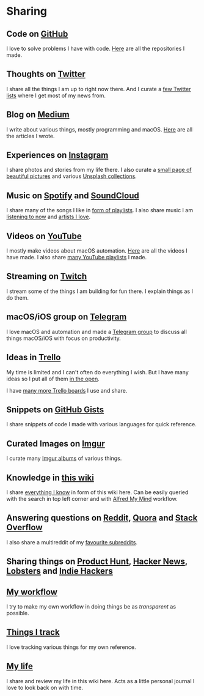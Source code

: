# Sharing
## Code on [GitHub](https://github.com/nikitavoloboev)
I love to solve problems I have with code. [Here](my-github.md) are all the repositories I made.

## Thoughts on [Twitter](https://twitter.com/nikitavoloboev)
I share all the things I am up to right now there. And I curate a [few Twitter lists](https://twitter.com/nikitavoloboev/lists) where I get most of my news from.

## Blog on [Medium](https://medium.com/@NikitaVoloboev)
I write about various things, mostly programming and macOS. [Here](my-articles.md) are all the articles I wrote.

## Experiences on [Instagram](https://www.instagram.com/nikitavoloboev/)
I share photos and stories from my life there. I also curate a [small page of beautiful pictures](https://instagram.com/prettiways) and various [Unsplash collections](https://unsplash.com/@nikitavoloboev/collections).

## Music on [Spotify](https://open.spotify.com/user/nikitavoloboev) and [SoundCloud](https://soundcloud.com/nikitavoloboev)
I share many of the songs I like in [form of playlists](../music/music-playlists.md). I also share music I am [listening to now](https://www.last.fm/user/playfullyExist) and [artists I love](../music/music-artists.md).

## Videos on [YouTube](https://www.youtube.com/channel/UCEKqrUfr_FMKIO9XSJS4vDw)
I mostly make videos about macOS automation. [Here](my-youtube.md) are all the videos I have made. I also share [many YouTube playlists](https://www.youtube.com/channel/UCEKqrUfr_FMKIO9XSJS4vDw/playlists?view_as=subscriber) I made.

## Streaming on [Twitch](https://www.twitch.tv/nikitavoloboev)
I stream some of the things I am building for fun there. I explain things as I do them.

## macOS/iOS group on [Telegram](https://t.me/macOSautomation)
I love macOS and automation and made a [Telegram group](https://t.me/macOSautomation) to discuss all things macOS/iOS with focus on productivity.

## Ideas in [Trello](https://trello.com/b/alB1ryRP)
My time is limited and I can't often do everything I wish. But I have many ideas so I put all of them [in the open](https://trello.com/b/alB1ryRP).

I have [many more Trello boards](my-trello.md) I use and share.

## Snippets on [GitHub Gists](my-gists.md)
I share snippets of code I made with various languages for quick reference.

## Curated Images on [Imgur](https://nikivi.imgur.com)
I curate many [Imgur albums](https://nikivi.imgur.com) of various things.

## Knowledge in [this wiki](../README.md)
I share [everything I know](everything-I-know.md) in form of this wiki here. Can be easily queried with the search in top left corner and with [Alfred My Mind](https://github.com/nikitavoloboev/alfred-my-mind) workflow.

## Answering questions on [Reddit](https://www.reddit.com/user/nikivi/), [Quora](https://www.quora.com/profile/Nikita-Voloboev) and [Stack Overflow](https://stackoverflow.com/users/3067664/nikita-voloboev?tab=profile)
I also share a multireddit of my [favourite subreddits](https://reddit.com/user/nikivi/m/top/).

## Sharing things on [Product Hunt](https://www.producthunt.com/@nikitavoloboev), [Hacker News](https://news.ycombinator.com/user?id=nikivi), [Lobsters](https://lobste.rs/u/nikivi) and [Indie Hackers](https://www.indiehackers.com/user/nikivi)

## [My workflow](my-workflow.md)
I try to make my own workflow in doing things be as _transparent_ as possible.

## [Things I track](tracking.md)
I love tracking various things for my own reference.

## [My life](../looking-back/looking-back.md)
I share and review my life in this wiki here. Acts as a little personal journal I love to look back on with time.